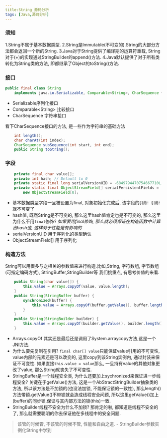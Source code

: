 ```yaml
---
title:String 源码分析
tags: [Java,源码分析]
---
```


### 须知

1.String不属于基本数据类型.
2.String是Immutable(不可变的).String的大部分方法都会返回一个新的String.
3.Java对于String提供了编译期的运算符重载, String对于(+)的实现通过StringBuilder的append()方法.
4.Java默认提供了对于所有类转化为String类的方法, 即都继承了Object的toString()方法.

### 接口
```java
public final class String
    implements java.io.Serializable, Comparable<String>, CharSequence {
```

- Serializable序列化接口
- Comparable\<String> 比较接口
- CharSequence 字符串接口

看下CharSequence接口的方法, 是一些作为字符串的基础方法

```java
    int length();
    char charAt(int index);
    CharSequence subSequence(int start, int end);
    public String toString();
```
### 字段

```java
    private final char value[];
    private int hash; // Default to 0
    private static final long serialVersionUID = -6849794470754667710L;
    private static final ObjectStreamField[] serialPersistentFields =
        new ObjectStreamField[0];
```
- 基本数据类型字段一旦被设置为final, 对象初始化完成后, 该字段的`引用! 引用!`就不可变了
- hash值, 既然String是不可变的, 那么这里hash值肯定也是不可变的, 那么这里为什么不用`final`修饰? *如果要用final修饰, 那么就必须保证在构造函数中计算出hash值, 这样对于性能是有影响的*
- serialVersionUID 用于序列化的类型确认
- ObjectStreamField[] 用于序列化

### 构造方法
String可以用很多与之相关的参数值来进行构造.比如,String, 字符数组, 字节数组(可指定编码方式), StringBuffer,StringBuilder等
我们挑重点, 有思考价值的来看.
```java
    public String(char value[]) {
        this.value = Arrays.copyOf(value, value.length);
    }
    public String(StringBuffer buffer) {
        synchronized(buffer) {
            this.value = Arrays.copyOf(buffer.getValue(), buffer.length());
        }
    }
    public String(StringBuilder builder) {
        this.value = Arrays.copyOf(builder.getValue(), builder.length());
    }
```
- Arrays.copyOf 其实还是最后还是调用了System.arraycopy方法,这是一个JNI方法.
- 为什么要先复制在引用? `final char[] value`只能保证value引用的不可变性, value内部的元素还是可以改变的, 这里copy到该String实例内, 通过封装来保证不可变性.
	如果直接`this.value = value`那么, 一旦持有value的其他对象更改了value, 那么String就丧失了不可变性.
- StringBuffer是一个线程安全类, 为什么还要加上sychronized来保证进一步线程安全? 关键在于getValue()方法, 这是一个AbStractStringBuilder抽象类的方法, 所以该方法是不加锁的(也没法加锁, 不能保证锁的一致性), 那么length()方法带锁.getValue()不带锁就会造成线程安全问题, 所以这里getValue()加上(buffer)的同步锁.保证与其内部方法的锁(this)一致.
- StringBuilder线程不安全为什么不加锁? 那肯定的啦, 都知道是线程不安全的了, 那么就需要聪明的你去保证他在多线程中的安全问题. 

>该管的时候管, 不该管的时候不管, 性能和自由之道. - StringBuilder参数实例化String中学到

